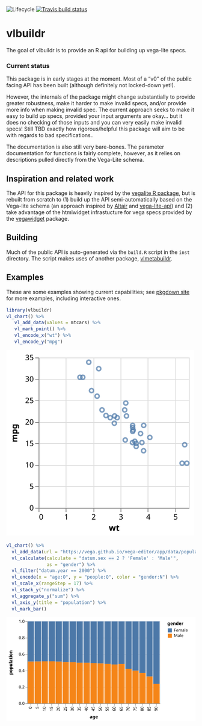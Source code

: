 
<!-- README.md is generated from README.Rmd. Please edit that file -->

<!-- badges: start -->

![Lifecycle](https://img.shields.io/badge/lifecycle-experimental-orange.svg)
[![Travis build
status](https://travis-ci.org/vegawidget/vlbuildr.svg?branch=master)](https://travis-ci.org/vegawidget/vlbuildr)
<!-- badges: end -->

# vlbuildr

The goal of vlbuildr is to provide an R api for building up vega-lite
specs.

### Current status

This package is in early stages at the moment. Most of a “v0” of the
public facing API has been built (although definitely not locked-down
yet\!).

However, the internals of the package might change substantially to
provide greater robustness, make it harder to make invalid specs, and/or
provide more info when making invalid spec. The current approach seeks
to make it easy to build up specs, provided your input arguments are
okay… but it does no checking of those inputs and you can very easily
make invalid specs\! Still TBD exactly how rigorous/helpful this package
will aim to be with regards to bad specifications..

The documentation is also still very bare-bones. The parameter
documentation for functions is fairly complete, however, as it relies on
descriptions pulled directly from the Vega-Lite schema.

## Inspiration and related work

The API for this package is heavily inspired by the [vegalite R
package](articles/examples.html), but is rebuilt from scratch to (1)
build up the API semi-automatically based on the Vega-lite schema (an
approach inspired by [Altair](https://github.com/altair-viz/altair) and
[vega-lite-api](https://github.com/vega/vega-lite-api)) and (2) take
advantage of the htmlwidget infrastucture for vega specs provided by the
[vegawidget]() package.

## Building

Much of the public API is auto-generated via the `build.R` script in the
`inst` directory. The script makes uses of another package,
[vlmetabuildr](https://github.com/AliciaSchep/vlmetabuildr).

## Examples

These are some examples showing current capabilities; see [pkgdown
site](https://vegawidget.github.io/vlbuildr/articles/examples.html) for
more examples, including interactive ones.

``` r
library(vlbuildr)
vl_chart() %>%
   vl_add_data(values = mtcars) %>%
   vl_mark_point() %>%
   vl_encode_x("wt") %>%
   vl_encode_y("mpg") 
```

![](man/figures/README-example-1.svg)<!-- -->

``` r
vl_chart() %>%
  vl_add_data(url = "https://vega.github.io/vega-editor/app/data/population.json") %>%
  vl_calculate(calculate = "datum.sex == 2 ? 'Female' : 'Male'", 
               as = "gender") %>%
  vl_filter("datum.year == 2000") %>%
  vl_encode(x = "age:O", y = "people:Q", color = "gender:N") %>%
  vl_scale_x(rangeStep = 17) %>%
  vl_stack_y("normalize") %>%
  vl_aggregate_y("sum") %>%
  vl_axis_y(title = "population") %>%
  vl_mark_bar() 
```

![](man/figures/README-example2-1.svg)<!-- -->
